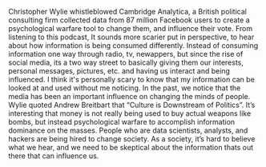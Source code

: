 Christopher Wylie whistleblowed Cambridge Analytica, a British political consulting firm collected data from 87 million Facebook users to create a psychological warfare tool to change them, and influence their vote. From listening to this podcast, It sounds more scarier put in perspective, to hear about how information is being consumed differently. Instead of consuming information one way through radio, tv, newappers, but since the rise of social media, its a two way street to basically giving them our interests, personal messages, pictures, etc. and having us interact and being influenced. I think it's personally scary to know that my information can be looked at and used without me noticing. In the past, we notice that the media has been an important influence on changing the minds of people. Wylie quoted Andrew Breitbart that “Culture is Downstream of Politics”. It’s interesting that money is not really being used to buy actual weapons like bombs, but instead psychological warfare to accomplish information dominance on the masses. People who are data scientists, analysts, and hackers are being hired to change society. As a society, it’s hard to believe what we hear, and we need to be skeptical about the information thats out there that can influence us.
